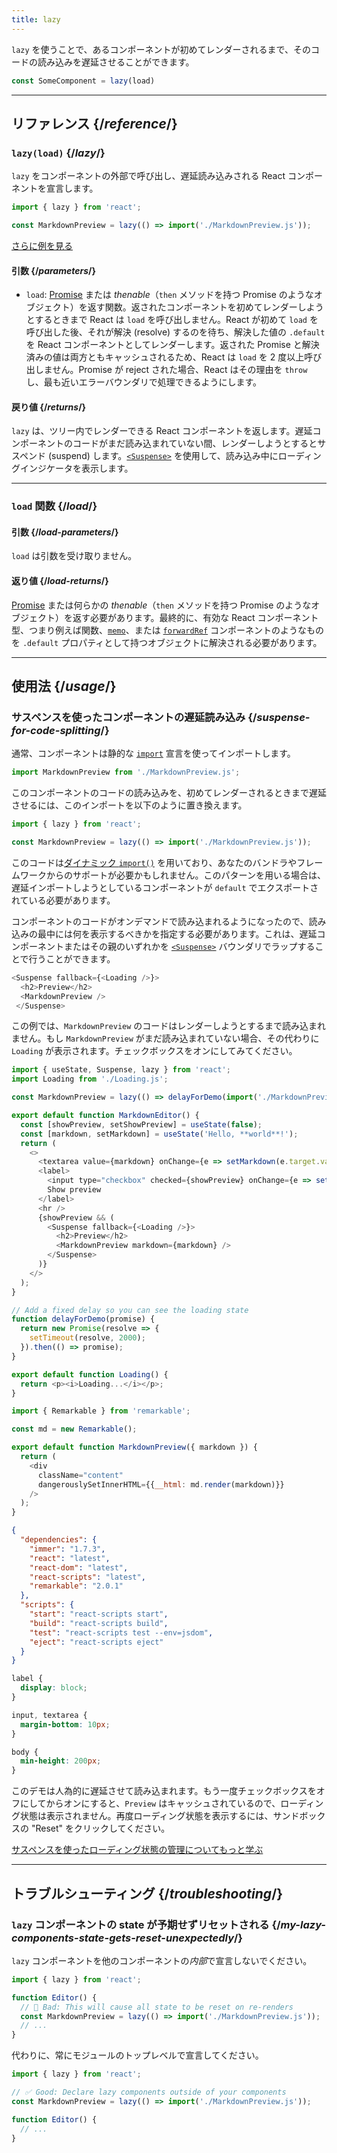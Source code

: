 ```yaml
---
title: lazy
---
```


<Intro>

`lazy` を使うことで、あるコンポーネントが初めてレンダーされるまで、そのコードの読み込みを遅延させることができます。

```js
const SomeComponent = lazy(load)
```

</Intro>

<InlineToc />

---

## リファレンス {/*reference*/}

### `lazy(load)` {/*lazy*/}

`lazy` をコンポーネントの外部で呼び出し、遅延読み込みされる React コンポーネントを宣言します。

```js
import { lazy } from 'react';

const MarkdownPreview = lazy(() => import('./MarkdownPreview.js'));
```

[さらに例を見る](#usage)

#### 引数 {/*parameters*/}

* `load`: [Promise](https://developer.mozilla.org/en-US/docs/Web/JavaScript/Reference/Global_Objects/Promise) または *thenable*（`then` メソッドを持つ Promise のようなオブジェクト）を返す関数。返されたコンポーネントを初めてレンダーしようとするときまで React は `load` を呼び出しません。React が初めて `load` を呼び出した後、それが解決 (resolve) するのを待ち、解決した値の `.default` を React コンポーネントとしてレンダーします。返された Promise と解決済みの値は両方ともキャッシュされるため、React は `load` を 2 度以上呼び出しません。Promise が reject された場合、React はその理由を `throw` し、最も近いエラーバウンダリで処理できるようにします。

#### 戻り値 {/*returns*/}

`lazy` は、ツリー内でレンダーできる React コンポーネントを返します。遅延コンポーネントのコードがまだ読み込まれていない間、レンダーしようとするとサスペンド (suspend) します。[`<Suspense>`](/reference/react/Suspense) を使用して、読み込み中にローディングインジケータを表示します。

---

### `load` 関数 {/*load*/}

#### 引数 {/*load-parameters*/}

`load` は引数を受け取りません。

#### 返り値 {/*load-returns*/}

[Promise](https://developer.mozilla.org/en-US/docs/Web/JavaScript/Reference/Global_Objects/Promise) または何らかの *thenable*（`then` メソッドを持つ Promise のようなオブジェクト）を返す必要があります。最終的に、有効な React コンポーネント型、つまり例えば関数、[`memo`](/reference/react/memo)、または [`forwardRef`](/reference/react/forwardRef) コンポーネントのようなものを `.default` プロパティとして持つオブジェクトに解決される必要があります。

---

## 使用法 {/*usage*/}

### サスペンスを使ったコンポーネントの遅延読み込み {/*suspense-for-code-splitting*/}

通常、コンポーネントは静的な [`import`](https://developer.mozilla.org/en-US/docs/Web/JavaScript/Reference/Statements/import) 宣言を使ってインポートします。

```js
import MarkdownPreview from './MarkdownPreview.js';
```

このコンポーネントのコードの読み込みを、初めてレンダーされるときまで遅延させるには、このインポートを以下のように置き換えます。

```js
import { lazy } from 'react';

const MarkdownPreview = lazy(() => import('./MarkdownPreview.js'));
```

このコードは[ダイナミック `import()`](https://developer.mozilla.org/en-US/docs/Web/JavaScript/Reference/Operators/import) を用いており、あなたのバンドラやフレームワークからのサポートが必要かもしれません。このパターンを用いる場合は、遅延インポートしようとしているコンポーネントが `default` でエクスポートされている必要があります。

コンポーネントのコードがオンデマンドで読み込まれるようになったので、読み込みの最中には何を表示するべきかを指定する必要があります。これは、遅延コンポーネントまたはその親のいずれかを [`<Suspense>`](/reference/react/Suspense) バウンダリでラップすることで行うことができます。

```js {1,4}
<Suspense fallback={<Loading />}>
  <h2>Preview</h2>
  <MarkdownPreview />
 </Suspense>
```

この例では、`MarkdownPreview` のコードはレンダーしようとするまで読み込まれません。もし `MarkdownPreview` がまだ読み込まれていない場合、その代わりに `Loading` が表示されます。チェックボックスをオンにしてみてください。

<Sandpack>

```js App.js
import { useState, Suspense, lazy } from 'react';
import Loading from './Loading.js';

const MarkdownPreview = lazy(() => delayForDemo(import('./MarkdownPreview.js')));

export default function MarkdownEditor() {
  const [showPreview, setShowPreview] = useState(false);
  const [markdown, setMarkdown] = useState('Hello, **world**!');
  return (
    <>
      <textarea value={markdown} onChange={e => setMarkdown(e.target.value)} />
      <label>
        <input type="checkbox" checked={showPreview} onChange={e => setShowPreview(e.target.checked)} />
        Show preview
      </label>
      <hr />
      {showPreview && (
        <Suspense fallback={<Loading />}>
          <h2>Preview</h2>
          <MarkdownPreview markdown={markdown} />
        </Suspense>
      )}
    </>
  );
}

// Add a fixed delay so you can see the loading state
function delayForDemo(promise) {
  return new Promise(resolve => {
    setTimeout(resolve, 2000);
  }).then(() => promise);
}
```

```js Loading.js
export default function Loading() {
  return <p><i>Loading...</i></p>;
}
```

```js MarkdownPreview.js
import { Remarkable } from 'remarkable';

const md = new Remarkable();

export default function MarkdownPreview({ markdown }) {
  return (
    <div
      className="content"
      dangerouslySetInnerHTML={{__html: md.render(markdown)}}
    />
  );
}
```

```json package.json hidden
{
  "dependencies": {
    "immer": "1.7.3",
    "react": "latest",
    "react-dom": "latest",
    "react-scripts": "latest",
    "remarkable": "2.0.1"
  },
  "scripts": {
    "start": "react-scripts start",
    "build": "react-scripts build",
    "test": "react-scripts test --env=jsdom",
    "eject": "react-scripts eject"
  }
}
```

```css
label {
  display: block;
}

input, textarea {
  margin-bottom: 10px;
}

body {
  min-height: 200px;
}
```

</Sandpack>

このデモは人為的に遅延させて読み込まれます。もう一度チェックボックスをオフにしてからオンにすると、`Preview` はキャッシュされているので、ローディング状態は表示されません。再度ローディング状態を表示するには、サンドボックスの "Reset" をクリックしてください。

[サスペンスを使ったローディング状態の管理についてもっと学ぶ](/reference/react/Suspense)

---

## トラブルシューティング {/*troubleshooting*/}

### `lazy` コンポーネントの state が予期せずリセットされる {/*my-lazy-components-state-gets-reset-unexpectedly*/}

`lazy` コンポーネントを他のコンポーネントの*内部*で宣言しないでください。

```js {4-5}
import { lazy } from 'react';

function Editor() {
  // 🔴 Bad: This will cause all state to be reset on re-renders
  const MarkdownPreview = lazy(() => import('./MarkdownPreview.js'));
  // ...
}
```

代わりに、常にモジュールのトップレベルで宣言してください。

```js {3-4}
import { lazy } from 'react';

// ✅ Good: Declare lazy components outside of your components
const MarkdownPreview = lazy(() => import('./MarkdownPreview.js'));

function Editor() {
  // ...
}
```
